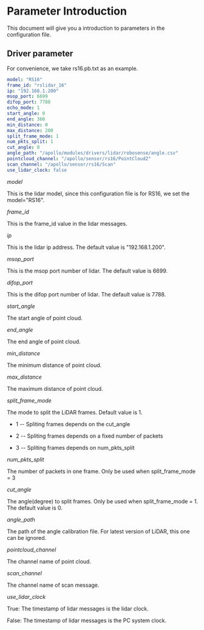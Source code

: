 # Parameter Introduction



This document will give you a introduction to  parameters in the configuration file.  



## Driver parameter

For convenience, we take rs16.pb.txt as an example.

```yaml
model: "RS16"	
frame_id: "rslidar_16"
ip: "192.168.1.200"
msop_port: 6699
difop_port: 7788
echo_mode: 1
start_angle: 0
end_angle: 360
min_distance: 0
max_distance: 200
split_frame_mode: 1
num_pkts_split: 1
cut_angle: 0
angle_path: "/apollo/modules/drivers/lidar/robosense/angle.csv"
pointcloud_channel: "/apollo/sensor/rs16/PointCloud2"
scan_channel: "/apollo/sensor/rs16/Scan"
use_lidar_clock: false
```

*model*

This is the lidar model, since this configuration file is for RS16, we set the model="RS16".



*frame_id*

This is the frame_id value in the lidar messages.



*ip*

This is the lidar ip address. The default value is "192.168.1.200".



*msop_port*

This is the msop port number of lidar. The default value is 6699.



*difop_port*

This is the difop port number of lidar. The default value is 7788.



*start_angle*

The start angle of point cloud.



*end_angle*

The end angle of point cloud.



*min_distance*

The minimum distance of point cloud.



*max_distance*

The maximum distance of point cloud.



*split_frame_mode*

The mode to split the LiDAR frames. Default value is 1.

- 1 -- Spliting frames depends on the cut_angle

- 2 -- Spliting frames depends on a fixed number of packets

- 3 -- Spliting frames depends on num_pkts_split



*num_pkts_split*

The number of packets in one frame. Only be used when split_frame_mode = 3



*cut_angle*

 The angle(degree) to split frames. Only be used when split_frame_mode = 1. The default value is 0.



*angle_path*

The path of the angle calibration file. For latest version of LiDAR, this one can be ignored.



*pointcloud_channel*

The channel name of point cloud.



*scan_channel*

The channel name of scan message.



*use_lidar_clock*

True: The timestamp of lidar messages is the lidar clock.

False: The timestamp of lidar messages is the PC system clock.